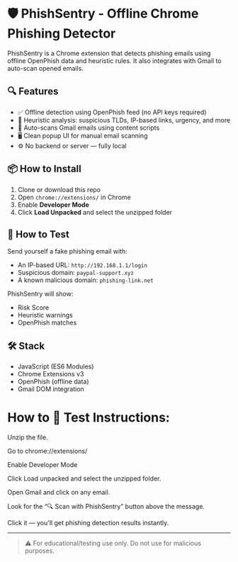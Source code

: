 # 🛡️ PhishSentry - Offline Chrome Phishing Detector

PhishSentry is a Chrome extension that detects phishing emails using offline OpenPhish data and heuristic rules. It also integrates with Gmail to auto-scan opened emails.

## 🔍 Features

- ✅ Offline detection using OpenPhish feed (no API keys required)
- 🧠 Heuristic analysis: suspicious TLDs, IP-based links, urgency, and more
- 💌 Auto-scans Gmail emails using content scripts
- 🖥️ Clean popup UI for manual email scanning
- ⚙️ No backend or server — fully local

## 📦 How to Install

1. Clone or download this repo
2. Open `chrome://extensions/` in Chrome
3. Enable **Developer Mode**
4. Click **Load Unpacked** and select the unzipped folder

## 📧 How to Test

Send yourself a fake phishing email with:
- An IP-based URL: `http://192.168.1.1/login`
- Suspicious domain: `paypal-support.xyz`
- A known malicious domain: `phishing-link.net`

PhishSentry will show:
- Risk Score
- Heuristic warnings
- OpenPhish matches

## 🛠 Stack

- JavaScript (ES6 Modules)
- Chrome Extensions v3
- OpenPhish (offline data)
- Gmail DOM integration

# How to 🧪 Test Instructions:
Unzip the file.

Go to chrome://extensions/

Enable Developer Mode

Click Load unpacked and select the unzipped folder.

Open Gmail and click on any email.

Look for the “🔍 Scan with PhishSentry” button above the message.

Click it — you'll get phishing detection results instantly.


---

> ⚠️ For educational/testing use only. Do not use for malicious purposes.

